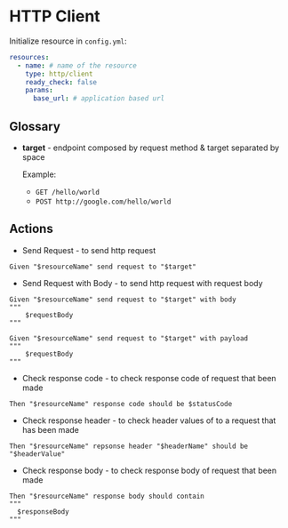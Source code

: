# HTTP Client

Initialize resource in `config.yml`:
```yaml
resources:
  - name: # name of the resource
    type: http/client
    ready_check: false
    params:
      base_url: # application based url
```

## Glossary
* **target** - endpoint composed by request method & target separated by space

  Example:
  * `GET /hello/world`
  * `POST http://google.com/hello/world`

## Actions
* Send Request - to send http request
```gherkin
Given "$resourceName" send request to "$target"
```

* Send Request with Body - to send http request with request body
```gherkin
Given "$resourceName" send request to "$target" with body
"""
    $requestBody
"""
```
```gherkin
Given "$resourceName" send request to "$target" with payload
"""
    $requestBody
"""
```

* Check response code - to check response code of request that been made
```gherkin
Then "$resourceName" response code should be $statusCode
```

* Check response header - to check header values of to a request that has been made

```gherkin
Then "$resourceName" repsonse header "$headerName" should be "$headerValue"
```

* Check response body - to check response body of request that been made
```gherkin
Then "$resourceName" response body should contain
"""
  $responseBody
"""
```
